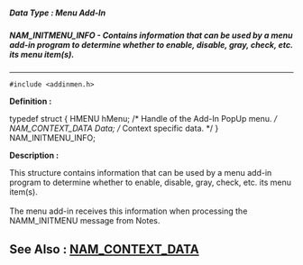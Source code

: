 ##### Data Type : Menu Add-In
##### NAM_INITMENU_INFO - Contains information that can be used by a menu add-in program to determine whether to enable, disable, gray, check, etc. its menu item(s).
---
```
#include <addinmen.h>
```

**Definition :**

typedef struct
   {
   HMENU hMenu;         /* Handle of the Add-In PopUp menu. */
   NAM_CONTEXT_DATA Data;  /* Context specific data. */
   } NAM_INITMENU_INFO;

**Description :**

This structure contains information that can be used by a menu add-in program to determine whether to enable, disable, gray, check, etc. its menu item(s).<br>
<br>
The menu add-in receives this information when processing the NAMM_INITMENU message from Notes.


**See Also :**
[NAM_CONTEXT_DATA](/domino-c-api-docs/reference/Data/NAM_CONTEXT_DATA)
---
